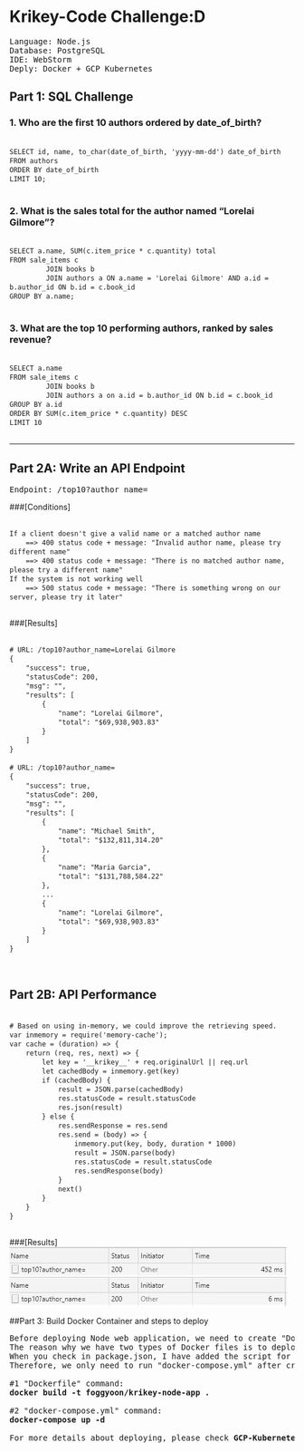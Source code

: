 # Krikey-Code Challenge:D
<pre>
Language: Node.js   
Database: PostgreSQL   
IDE: WebStorm   
Deply: Docker + GCP Kubernetes
</pre>
## Part 1: SQL Challenge
### 1. Who are the first 10 authors ordered by date_of_birth?
<pre>
<code>
SELECT id, name, to_char(date_of_birth, 'yyyy-mm-dd') date_of_birth
FROM authors
ORDER BY date_of_birth
LIMIT 10;
</code>
</pre>

### 2. What is the sales total for the author named “Lorelai Gilmore”?
<pre>
<code>
SELECT a.name, SUM(c.item_price * c.quantity) total
FROM sale_items c
         JOIN books b
         JOIN authors a ON a.name = 'Lorelai Gilmore' AND a.id = b.author_id ON b.id = c.book_id
GROUP BY a.name;
</code>
</pre>

### 3. What are the top 10 performing authors, ranked by sales revenue?
<pre>
<code>
SELECT a.name
FROM sale_items c
         JOIN books b
         JOIN authors a on a.id = b.author_id ON b.id = c.book_id
GROUP BY a.id
ORDER BY SUM(c.item_price * c.quantity) DESC
LIMIT 10
</code>
</pre>

<hr/>

## Part 2A: Write an API Endpoint
<pre>
Endpoint: /top10?author_name=
</pre>

###[Conditions]
<pre>
<code>
If a client doesn't give a valid name or a matched author name   
&nbsp;&nbsp;&nbsp;&nbsp;==> 400 status code + message: "Invalid author name, please try different name"   
&nbsp;&nbsp;&nbsp;&nbsp;==> 400 status code + message: "There is no matched author name, please try a different name"   
If the system is not working well   
&nbsp;&nbsp;&nbsp;&nbsp;==> 500 status code + message: "There is something wrong on our server, please try it later"
</code>
</pre>

###[Results]
<pre>
<code>
# URL: /top10?author_name=Lorelai Gilmore
{
    "success": true,
    "statusCode": 200,
    "msg": "",
    "results": [
        {
            "name": "Lorelai Gilmore",
            "total": "$69,938,903.83"
        }
    ]
}

# URL: /top10?author_name=
{
    "success": true,
    "statusCode": 200,
    "msg": "",
    "results": [
        {
            "name": "Michael Smith",
            "total": "$132,811,314.20"
        },
        {
            "name": "Maria Garcia",
            "total": "$131,788,584.22"
        },
        ...
        {
            "name": "Lorelai Gilmore",
            "total": "$69,938,903.83"
        }
    ]
}

</code>
</pre>

## Part 2B: API Performance
<pre>
<code>
# Based on using in-memory, we could improve the retrieving speed.
var inmemory = require('memory-cache');
var cache = (duration) => {
    return (req, res, next) => {
        let key = '__krikey__' + req.originalUrl || req.url
        let cachedBody = inmemory.get(key)
        if (cachedBody) {
            result = JSON.parse(cachedBody)
            res.statusCode = result.statusCode
            res.json(result)
        } else {
            res.sendResponse = res.send
            res.send = (body) => {
                inmemory.put(key, body, duration * 1000)
                result = JSON.parse(body)
                res.statusCode = result.statusCode
                res.sendResponse(body)
            }
            next()
        }
    }
}
</code>
</pre>

###[Results]   
![plot](./img/non-cache.JPG)
![plot](./img/cache.JPG)

##Part 3: Build Docker Container and steps to deploy

<pre>
Before deploying Node web application, we need to create "Dockerfile" and "docker-compose.yml".
The reason why we have two types of Docker files is to deploy Node app and Database(PostgreSQL).
When you check in package.json, I have added the script for "migrate" which can generate test datasets into PostgreSQL.
Therefore, we only need to run "docker-compose.yml" after creating a new Docker image for Node application.

#1 "Dockerfile" command: 
<strong>docker build -t foggyoon/krikey-node-app .</strong>

#2 "docker-compose.yml" command:
<strong>docker-compose up -d</strong>

For more details about deploying, please check <strong>GCP-Kubernetes.pdf</strong>
</pre>